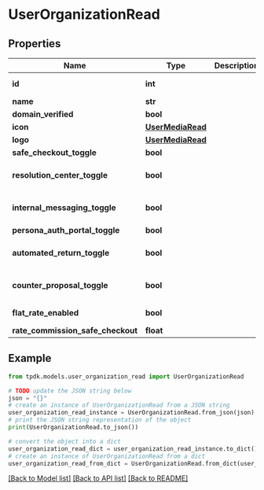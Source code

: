 # UserOrganizationRead



## Properties

Name | Type | Description | Notes
------------ | ------------- | ------------- | -------------
**id** | **int** |  | [optional] [readonly] 
**name** | **str** |  | 
**domain_verified** | **bool** |  | [optional] 
**icon** | [**UserMediaRead**](UserMediaRead.md) |  | [optional] 
**logo** | [**UserMediaRead**](UserMediaRead.md) |  | [optional] 
**safe_checkout_toggle** | **bool** |  | [optional] 
**resolution_center_toggle** | **bool** |  | [optional] [default to True]
**internal_messaging_toggle** | **bool** |  | [optional] [default to True]
**persona_auth_portal_toggle** | **bool** |  | [optional] 
**automated_return_toggle** | **bool** |  | [optional] [default to True]
**counter_proposal_toggle** | **bool** |  | [optional] [default to True]
**flat_rate_enabled** | **bool** |  | [optional] [readonly] 
**rate_commission_safe_checkout** | **float** |  | [optional] 

## Example

```python
from tpdk.models.user_organization_read import UserOrganizationRead

# TODO update the JSON string below
json = "{}"
# create an instance of UserOrganizationRead from a JSON string
user_organization_read_instance = UserOrganizationRead.from_json(json)
# print the JSON string representation of the object
print(UserOrganizationRead.to_json())

# convert the object into a dict
user_organization_read_dict = user_organization_read_instance.to_dict()
# create an instance of UserOrganizationRead from a dict
user_organization_read_from_dict = UserOrganizationRead.from_dict(user_organization_read_dict)
```
[[Back to Model list]](../README.md#documentation-for-models) [[Back to API list]](../README.md#documentation-for-api-endpoints) [[Back to README]](../README.md)


